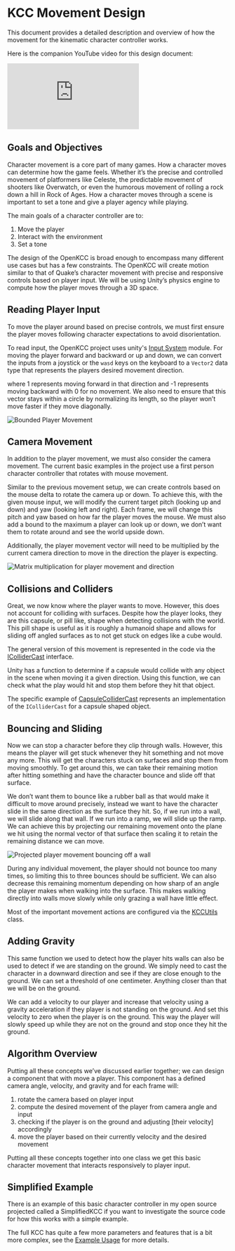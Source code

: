 # KCC Movement Design

This document provides a detailed description and overview of how the
movement for the kinematic character controller works.

Here is the companion YouTube video for this design document:

<!-- markdownlint-disable MD013 -->
<!-- markdownlint-disable MD033 -->
<!-- Disable line length lint rule for portion of embed -->
<div class="videoWrapper">
<iframe
    src="https://www.youtube.com/embed/s-99Z_W8bcQ"
    title="Moving Characters in Games – Kinematic Character Controller in Unity"
    frameborder="0"
    allow="accelerometer; autoplay; clipboard-write; encrypted-media; gyroscope; picture-in-picture"
    allowfullscreen></iframe>
</div>
<!-- markdownlint-enable MD033 -->
<!-- markdownlint-enable MD013 -->

## Goals and Objectives

Character movement is a core part of many games. How a character moves can
determine how the game feels. Whether it’s the precise and controlled movement
of platformers like Celeste, the predictable movement of shooters like
Overwatch, or even the humorous movement of rolling a rock down a hill in Rock
of Ages. How a character moves through a scene is important to set a tone
and give a player agency while playing.

The main goals of a character controller are to:

1. Move the player
1. Interact with the environment
1. Set a tone

The design of the OpenKCC is broad enough to encompass many different use
cases but has a few constraints.
The OpenKCC will create motion similar to that of Quake’s character movement
with precise and responsive controls based on player input.
We will be using Unity’s physics engine to compute how the player moves
through a 3D space.

## Reading Player Input

To move the player around based on precise controls, we must first ensure
the player moves following character expectations to avoid disorientation.

To read input, the OpenKCC project uses unity's [Input System](https://docs.unity3d.com/Packages/com.unity.inputsystem@1.3/manual/index.html)
module. For moving the player forward and backward
or up and down, we can convert the inputs from a joystick or
the `wasd` keys on the keyboard to a `Vector2` data type that
represents the players desired movement direction.

where 1 represents moving forward in that direction and -1 represents moving
backward with 0 for no movement. We also need to ensure that this vector
stays within a circle by normalizing its length, so the player won’t move
faster if they move diagonally.

![Bounded Player Movement](../../resources/design/bounded-movement.png)

## Camera Movement

In addition to the player movement, we must also consider the camera movement.
The current basic examples in the project use a first person character
controller that rotates with mouse movement.

Similar to the previous movement setup, we can create controls based
on the mouse delta to rotate the camera up or down.
To achieve this, with the given mouse input, we will modify the current target
pitch (looking up and down) and yaw (looking left and right).
Each frame, we will change this pitch and yaw based on how far the
player moves the mouse. We must also add a bound to the maximum a
player can look up or down, we don’t want them to rotate around and see
the world upside down.

Additionally, the player movement vector will need to be multiplied by
the current camera direction to move in the direction the player is expecting.

![Matrix multiplication for player movement and direction](../../resources/design/multiply-movement.png)

## Collisions and Colliders

Great, we now know where the player wants to move. However, this does not
account for colliding with surfaces. Despite how the player looks, they are
this capsule, or pill like, shape when detecting collisions with the world.
This pill shape is useful as it is roughly a humanoid shape and allows for
sliding off angled surfaces as to not get stuck on edges like a cube would.

The general version of this movement is represented in the code via
the [IColliderCast](xref:nickmaltbie.OpenKCC.Utils.IColliderCast) interface.

Unity has a function to determine if a capsule would collide with any object
in the scene when moving it a given direction. Using this function, we can
check what the play would hit and stop them before they hit that object.

The specific example of [CapsuleColliderCast](xref:nickmaltbie.OpenKCC.Utils.ColliderCast.CapsuleColliderCast)
represents an implementation of the `IColliderCast` for a capsule shaped object.

## Bouncing and Sliding

Now we can stop a character before they clip through walls. However, this means
the player will get stuck whenever they hit something and not move any more.
This will get the characters stuck on surfaces and stop them from moving
smoothly. To get around this, we can take their remaining motion after hitting
something and have the character bounce and slide off that surface.

We don’t want them to bounce like a rubber ball as that would make it difficult
to move around precisely, instead we want to have the character slide in the
same direction as the surface they hit. So, if we run into a wall, we will
slide along that wall. If we run into a ramp, we will slide up the ramp.
We can achieve this by projecting our remaining movement onto the plane we hit
using the normal vector of that surface then scaling it to retain the remaining
distance we can move.

![Projected player movement bouncing off a wall](../../resources/design/projected-movement.png)

During any individual movement, the player should not bounce too many times, so
limiting this to three bounces should be sufficient.
We can also decrease this remaining momentum depending on how sharp of an angle
the player makes when walking into the surface. This makes walking directly into
walls move slowly while only grazing a wall have little effect.

Most of the important movement actions are configured via the
[KCCUtils](xref:nickmaltbie.OpenKCC.Utils.KCCUtils) class.

## Adding Gravity

This same function we used to detect how the player hits walls can also be
used to detect if we are standing on the ground. We simply need to cast
the character in a downward direction and see if they are close enough
to the ground. We can set a threshold of one centimeter. Anything closer
than that we will be on the ground.

We can add a velocity to our player and increase that velocity
using a gravity acceleration if they player is not standing on
the ground. And set this velocity to zero when the player is on the ground.
This way the player will slowly speed up while they are not on the ground
and stop once they hit the ground.

## Algorithm Overview

Putting all these concepts we’ve discussed earlier together; we can design a
component that with move a player. This component has a defined camera angle,
velocity, and gravity and for each frame will:

1. rotate the camera based on player input
1. compute the desired movement of the player from camera angle and input
1. checking if the player is on the ground and adjusting [their velocity] accordingly
1. move the player based on their currently velocity and the desired movement

Putting all these concepts together into one class we get this basic character
movement that interacts responsively to player input.

## Simplified Example

There is an example of this basic character controller in my open source
projected called a SimplifiedKCC if you want to investigate the source code for
how this works with a simple example.

The full KCC has quite a few more parameters and features that is a bit
more complex, see the [Example Usage](../usage.md) for more details.
